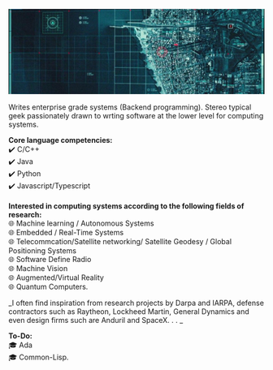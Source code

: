 ![alt text](https://github.com/brytemorio/brytemorio/blob/main/1500x500?raw=true)

Writes enterprise grade systems (Backend programming).
Stereo typical geek  passionately drawn to wrting
software at the lower level  for computing systems. 

**Core language competencies:** 
<br/> :heavy_check_mark: C/C++ 
<br/> :heavy_check_mark: Java 
<br/> :heavy_check_mark: Python 
<br/> :heavy_check_mark: Javascript/Typescript
 <br /> <br />
**Interested in computing systems according to the following fields of research:**
<br /> :globe_with_meridians: Machine learning / Autonomous Systems
<br /> :globe_with_meridians: Embedded / Real-Time Systems
<br /> :globe_with_meridians: Telecommcation/Satellite networking/ Satellite Geodesy / Global
Positioning Systems
<br /> :globe_with_meridians: Software Define Radio
<br /> :globe_with_meridians: Machine Vision
<br /> :globe_with_meridians: Augmented/Virtual Reality
<br /> :globe_with_meridians: Quantum Computers.

_I often find inspiration from research projects by Darpa and IARPA,
defense contractors such as Raytheon, Lockheed Martin, General Dynamics
and even design firms such are Anduril and SpaceX. . . _

**To-Do:** 
<br /> :mortar_board: Ada 
<br /> :mortar_board: Common-Lisp.
